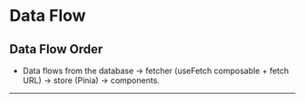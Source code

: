# Data Flow

## Data Flow Order

- Data flows from the database → fetcher (useFetch composable + fetch URL) → store (Pinia) → components.

---
